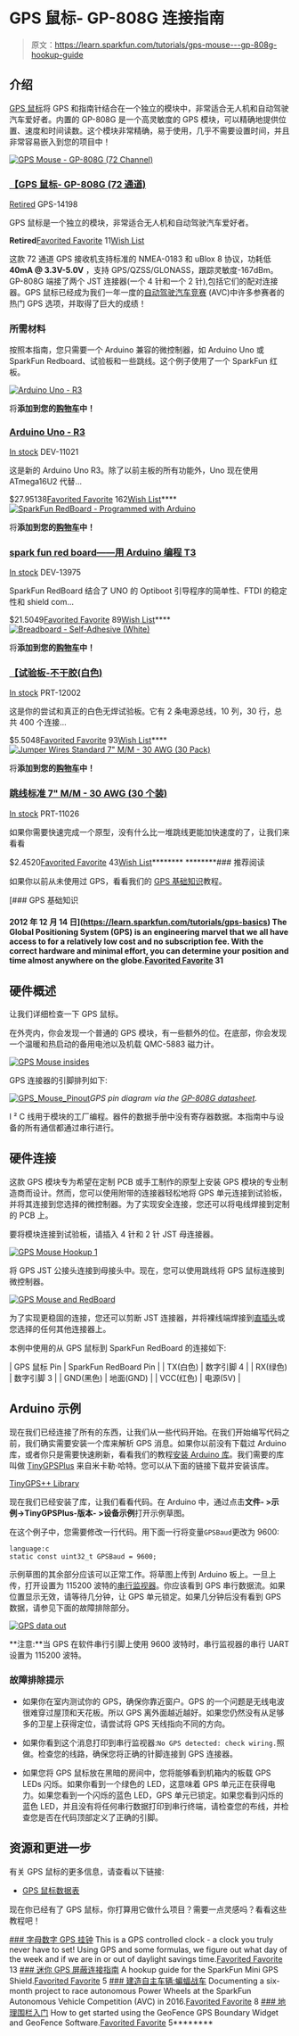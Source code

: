 # GPS 鼠标- GP-808G 连接指南

> 原文：<https://learn.sparkfun.com/tutorials/gps-mouse---gp-808g-hookup-guide>

## 介绍

[GPS 鼠标](https://www.sparkfun.com/products/14198)将 GPS 和指南针结合在一个独立的模块中，非常适合无人机和自动驾驶汽车爱好者。内置的 GP-808G 是一个高灵敏度的 GPS 模块，可以精确地提供位置、速度和时间读数。这个模块非常精确，易于使用，几乎不需要设置时间，并且非常容易嵌入到您的项目中！

[![GPS Mouse - GP-808G (72 Channel)](img/21fce6288a5c79b64a36f8221047360c.png)](https://www.sparkfun.com/products/retired/14198) 

### [【GPS 鼠标- GP-808G (72 通道)](https://www.sparkfun.com/products/retired/14198)

[Retired](https://learn.sparkfun.com/static/bubbles/ "Retired") GPS-14198

GPS 鼠标是一个独立的模块，非常适合无人机和自动驾驶汽车爱好者。

**Retired**[Favorited Favorite](# "Add to favorites") 11[Wish List](# "Add to wish list")

这款 72 通道 GPS 接收机支持标准的 NMEA-0183 和 uBlox 8 协议，功耗低 **40mA @ 3.3V-5.0V** ，支持 GPS/QZSS/GLONASS，跟踪灵敏度-167dBm。GP-808G 端接了两个 JST 连接器(一个 4 针和一个 2 针),包括它们的配对连接器。GPS 鼠标已经成为我们一年一度的[自动驾驶汽车竞赛](https://avc.sparkfun.com/) (AVC)中许多参赛者的热门 GPS 选项，并取得了巨大的成绩！

### 所需材料

按照本指南，您只需要一个 Arduino 兼容的微控制器，如 Arduino Uno 或 SparkFun Redboard、试验板和一些跳线。这个例子使用了一个 SparkFun 红板。

[![Arduino Uno - R3](img/94bf33d80c3e5d2b3af591aba420cd92.png)](https://www.sparkfun.com/products/11021) 

将**添加到您的[购物车](https://www.sparkfun.com/cart)中！**

### [Arduino Uno - R3](https://www.sparkfun.com/products/11021)

[In stock](https://learn.sparkfun.com/static/bubbles/ "in stock") DEV-11021

这是新的 Arduino Uno R3。除了以前主板的所有功能外，Uno 现在使用 ATmega16U2 代替…

$27.95138[Favorited Favorite](# "Add to favorites") 162[Wish List](# "Add to wish list")****[![SparkFun RedBoard - Programmed with Arduino](img/40bcf25b5d7d7730b6b599bd04235cd6.png)](https://www.sparkfun.com/products/13975) 

将**添加到您的[购物车](https://www.sparkfun.com/cart)中！**

### [spark fun red board——用 Arduino 编程 T3](https://www.sparkfun.com/products/13975)

[In stock](https://learn.sparkfun.com/static/bubbles/ "in stock") DEV-13975

SparkFun RedBoard 结合了 UNO 的 Optiboot 引导程序的简单性、FTDI 的稳定性和 shield com…

$21.5049[Favorited Favorite](# "Add to favorites") 89[Wish List](# "Add to wish list")****[![Breadboard - Self-Adhesive (White)](img/319d30b57c7a568372dc07174ec08017.png)](https://www.sparkfun.com/products/12002) 

将**添加到您的[购物车](https://www.sparkfun.com/cart)中！**

### [【试验板-不干胶(白色)](https://www.sparkfun.com/products/12002)

[In stock](https://learn.sparkfun.com/static/bubbles/ "in stock") PRT-12002

这是你的尝试和真正的白色无焊试验板。它有 2 条电源总线，10 列，30 行，总共 400 个连接…

$5.5048[Favorited Favorite](# "Add to favorites") 93[Wish List](# "Add to wish list")****[![Jumper Wires Standard 7" M/M - 30 AWG (30 Pack)](img/1a0dc35fdedf8a47c101db2cd8c98508.png)](https://www.sparkfun.com/products/11026) 

将**添加到您的[购物车](https://www.sparkfun.com/cart)中！**

### [跳线标准 7" M/M - 30 AWG (30 个装)](https://www.sparkfun.com/products/11026)

[In stock](https://learn.sparkfun.com/static/bubbles/ "in stock") PRT-11026

如果你需要快速完成一个原型，没有什么比一堆跳线更能加快速度的了，让我们来看看

$2.4520[Favorited Favorite](# "Add to favorites") 43[Wish List](# "Add to wish list")******** ********### 推荐阅读

如果你以前从未使用过 GPS，看看我们的 [GPS 基础知识](https://learn.sparkfun.com/tutorials/gps-basics)教程。

[](https://learn.sparkfun.com/tutorials/gps-basics) [### GPS 基础知识

#### 2012 年 12 月 14 日](https://learn.sparkfun.com/tutorials/gps-basics) The Global Positioning System (GPS) is an engineering marvel that we all have access to for a relatively low cost and no subscription fee. With the correct hardware and minimal effort, you can determine your position and time almost anywhere on the globe.[Favorited Favorite](# "Add to favorites") 31

## 硬件概述

让我们详细检查一下 GPS 鼠标。

在外壳内，你会发现一个普通的 GPS 模块，有一些额外的位。在底部，你会发现一个温暖和热启动的备用电池以及机载 QMC-5883 磁力计。

[![GPS Mouse insides](img/0ce1073125d67baebc04670e06b887ed.png)](https://cdn.sparkfun.com/assets/learn_tutorials/5/7/1/GPS_Mouse3.jpg)

GPS 连接器的引脚排列如下:

[![GPS_Mouse_Pinout](img/e5fef81838099da2a7860d7bb4c2131e.png)](https://cdn.sparkfun.com/assets/learn_tutorials/5/7/1/GPS_Mouse_Pinout.png)*GPS pin diagram via the [GP-808G datasheet](https://cdn.sparkfun.com/assets/learn_tutorials/5/7/1/GPM-808G--UAV_GNSS_receiver_ublox8030_QMC5883.pdf).*

I ² C 线用于模块的工厂编程。器件的数据手册中没有寄存器数据。本指南中与设备的所有通信都通过串行进行。

## 硬件连接

这款 GPS 模块专为希望在定制 PCB 或手工制作的原型上安装 GPS 模块的专业制造商而设计。然而，您可以使用附带的连接器轻松地将 GPS 单元连接到试验板，并将其连接到您选择的微控制器。为了实现安全连接，您还可以将电线焊接到定制的 PCB 上。

要将模块连接到试验板，请插入 4 针和 2 针 JST 母连接器。

[![GPS Mouse Hookup 1](img/51eee3228d26f2a94c39e8780b6cc4b0.png)](https://cdn.sparkfun.com/assets/learn_tutorials/5/7/1/GPS_Mouse1.jpg)

将 GPS JST 公接头连接到母接头中。现在，您可以使用跳线将 GPS 鼠标连接到微控制器。

[![GPS Mouse and RedBoard](img/cd834520c3eb478a37795d96e52647c6.png)](https://cdn.sparkfun.com/assets/learn_tutorials/5/7/1/GPS_Mouse2.jpg)

为了实现更稳固的连接，您还可以剪断 JST 连接器，并将裸线端焊接到[直插头](https://www.sparkfun.com/products/116)或您选择的任何其他连接器上。

本例中使用的从 GPS 鼠标到 SparkFun RedBoard 的连接如下:

| GPS 鼠标 Pin | SparkFun RedBoard Pin |
| TX(白色) | 数字引脚 4 |
| RX(绿色) | 数字引脚 3 |
| GND(黑色) | 地面(GND) |
| VCC(红色) | 电源(5V) |

## Arduino 示例

现在我们已经连接了所有的东西，让我们从一些代码开始。在我们开始编写代码之前，我们确实需要安装一个库来解析 GPS 消息。如果你以前没有下载过 Arduino 库，或者你只是需要快速刷新，看看我们的教程[安装 Arduino 库](https://learn.sparkfun.com/tutorials/installing-an-arduino-library)。我们需要的库叫做 [TinyGPSPlus](http://arduiniana.org/libraries/tinygpsplus/) 来自米卡勒·哈特。您可以从下面的链接下载并安装该库。

[TinyGPS++ Library](https://github.com/mikalhart/TinyGPSPlus)

现在我们已经安装了库，让我们看看代码。在 Arduino 中，通过点击**文件- >示例->TinyGPSPlus-版本- >设备示例**打开示例草图。

在这个例子中，您需要修改一行代码。用下面一行将变量`GPSBaud`更改为 9600:

```
language:c
static const uint32_t GPSBaud = 9600; 
```

示例草图的其余部分应该可以正常工作。将草图上传到 Arduino 板上。一旦上传，打开设置为 115200 波特的[串行监视器](https://learn.sparkfun.com/tutorials/terminal-basics)。你应该看到 GPS 串行数据流。如果位置显示无效，请等待几分钟，让 GPS 单元锁定。如果几分钟后没有看到 GPS 数据，请参见下面的故障排除部分。

[![GPS data out](img/30eb2e39db68ad871289932ad925a91c.png)](https://cdn.sparkfun.com/assets/learn_tutorials/5/7/1/GPS-data.png)

**注意:**当 GPS 在软件串行引脚上使用 9600 波特时，串行监视器的串行 UART 设置为 115200 波特。

### 故障排除提示

*   如果你在室内测试你的 GPS，确保你靠近窗户。GPS 的一个问题是无线电波很难穿过屋顶和天花板。所以 GPS 离外面越近越好。如果您仍然没有从足够多的卫星上获得定位，请尝试将 GPS 天线指向不同的方向。

*   如果你看到这个消息打印到串行监视器:`No GPS detected: check wiring.`照做。检查您的线路，确保您将正确的针脚连接到 GPS 连接器。

*   如果您将 GPS 鼠标放在黑暗的房间中，您将能够看到机箱内的板载 GPS LEDs 闪烁。如果你看到一个绿色的 LED，这意味着 GPS 单元正在获得电力。如果您看到一个闪烁的蓝色 LED，GPS 单元已锁定。如果您看到闪烁的蓝色 LED，并且没有将任何串行数据打印到串行终端，请检查您的布线，并检查您是否在代码顶部定义了正确的引脚。

## 资源和更进一步

有关 GPS 鼠标的更多信息，请查看以下链接:

*   [GPS 鼠标数据表](https://cdn.sparkfun.com/assets/learn_tutorials/5/7/1/GPM-808G--UAV_GNSS_receiver_ublox8030_QMC5883.pdf)

现在你已经有了 GPS 鼠标，你打算用它做什么项目？需要一点灵感吗？看看这些教程吧！

[](https://learn.sparkfun.com/tutorials/alphanumeric-gps-wall-clock) [### 字母数字 GPS 挂钟](https://learn.sparkfun.com/tutorials/alphanumeric-gps-wall-clock) This is a GPS controlled clock - a clock you truly never have to set! Using GPS and some formulas, we figure out what day of the week and if we are in or out of daylight savings time.[Favorited Favorite](# "Add to favorites") 13[](https://learn.sparkfun.com/tutorials/mini-gps-shield-hookup-guide) [### 迷你 GPS 屏蔽连接指南](https://learn.sparkfun.com/tutorials/mini-gps-shield-hookup-guide) A hookup guide for the SparkFun Mini GPS Shield.[Favorited Favorite](# "Add to favorites") 5[](https://learn.sparkfun.com/tutorials/building-an-autonomous-vehicle-the-batmobile) [### 建造自主车辆:蝙蝠战车](https://learn.sparkfun.com/tutorials/building-an-autonomous-vehicle-the-batmobile) Documenting a six-month project to race autonomous Power Wheels at the SparkFun Autonomous Vehicle Competition (AVC) in 2016\.[Favorited Favorite](# "Add to favorites") 8[](https://learn.sparkfun.com/tutorials/getting-started-with-the-geofence) [### 地理围栏入门](https://learn.sparkfun.com/tutorials/getting-started-with-the-geofence) How to get started using the GeoFence GPS Boundary Widget and GeoFence Software.[Favorited Favorite](# "Add to favorites") 5********